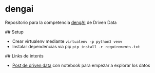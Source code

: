 # dengai

Repositorio para la competencia [dengAI](https://www.drivendata.org/competitions/44/dengai-predicting-disease-spread/) de Driven Data

## Setup

- Crear virtualenv mediante `virtualenv -p python3 venv`
- Instalar dependencias via pip `pip install -r requirements.txt`

## Links de interés

- [Post de driven data](http://blog.drivendata.org/2016/12/23/dengue-benchmark/) con notebook para empezar a explorar los datos
